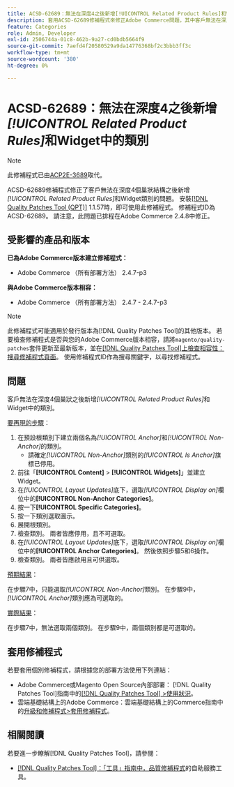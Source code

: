 ```yaml
---
title: ACSD-62689：無法在深度4之後新增[!UICONTROL Related Product Rules]和Widget中的類別
description: 套用ACSD-62689修補程式來修正Adobe Commerce問題，其中客戶無法在深度四個巢狀之後新增[!UICONTROL Related Product Rules]和Widget中的類別。
feature: Categories
role: Admin, Developer
exl-id: 2506744a-01c8-462b-9a27-cd0bdb5664f9
source-git-commit: 7aefd4f20580529a9da14776368bf2c3bbb3ff3c
workflow-type: tm+mt
source-wordcount: '380'
ht-degree: 0%

---
```


# ACSD-62689：無法在深度4之後新增&#x200B;*[!UICONTROL Related Product Rules]*&#x200B;和Widget中的類別

>[!NOTE]
>
>此修補程式已由[ACP2E-3689](/help/tools/quality-patches-tool/patches-available-in-qpt/v1-1-61/acp2e-3689-issues-with-category-tree-display-reflect-anchor-non-anchor-relationships.md)取代。

ACSD-62689修補程式修正了客戶無法在深度4個巢狀結構之後新增&#x200B;*[!UICONTROL Related Product Rules]*&#x200B;和Widget類別的問題。 安裝[[!DNL Quality Patches Tool (QPT)]](/help/tools/quality-patches-tool/quality-patches-tool-to-self-serve-quality-patches.md) 1.1.57時，即可使用此修補程式。 修補程式ID為ACSD-62689。 請注意，此問題已排程在Adobe Commerce 2.4.8中修正。

## 受影響的產品和版本

**已為Adobe Commerce版本建立修補程式：**

* Adobe Commerce （所有部署方法） 2.4.7-p3

**與Adobe Commerce版本相容：**

* Adobe Commerce （所有部署方法） 2.4.7 - 2.4.7-p3

>[!NOTE]
>
>此修補程式可能適用於發行版本為[!DNL Quality Patches Tool]的其他版本。 若要檢查修補程式是否與您的Adobe Commerce版本相容，請將`magento/quality-patches`套件更新至最新版本，並在[[!DNL Quality Patches Tool]上檢查相容性：搜尋修補程式頁面](https://experienceleague.adobe.com/tools/commerce-quality-patches/index.html?lang=zh-Hant)。 使用修補程式ID作為搜尋關鍵字，以尋找修補程式。

## 問題

客戶無法在深度4個巢狀之後新增&#x200B;*[!UICONTROL Related Product Rules]*&#x200B;和Widget中的類別。

<u>要再現的步驟</u>：

1. 在預設根類別下建立兩個名為&#x200B;*[!UICONTROL Anchor]*&#x200B;和&#x200B;*[!UICONTROL Non-Anchor]*&#x200B;的類別。
   * 請確定&#x200B;*[!UICONTROL Non-Anchor]*&#x200B;類別的&#x200B;*[!UICONTROL Is Anchor]*&#x200B;旗標已停用。
1. 前往「**[!UICONTROL Content]** > **[!UICONTROL Widgets]**」並建立Widget。
1. 在&#x200B;*[!UICONTROL Layout Updates]*&#x200B;底下，選取&#x200B;*[!UICONTROL Display on]*&#x200B;欄位中的&#x200B;**[!UICONTROL Non-Anchor Categories]**。
1. 按一下&#x200B;**[!UICONTROL Specific Categories]**。
1. 按一下類別選取圖示。
1. 展開根類別。
1. 檢查類別。 兩者皆應停用，且不可選取。
1. 在&#x200B;*[!UICONTROL Layout Updates]*&#x200B;底下，選取&#x200B;*[!UICONTROL Display on]*&#x200B;欄位中的&#x200B;**[!UICONTROL Anchor Categories]**。 然後依照步驟5和6操作。
1. 檢查類別。 兩者皆應啟用且可供選取。

<u>預期結果</u>：

在步驟7中，只能選取&#x200B;*[!UICONTROL Non-Anchor]*&#x200B;類別。 在步驟9中，*[!UICONTROL Anchor]*&#x200B;類別應為可選取的。

<u>實際結果</u>：

在步驟7中，無法選取兩個類別。 在步驟9中，兩個類別都是可選取的。

## 套用修補程式

若要套用個別修補程式，請根據您的部署方法使用下列連結：

* Adobe Commerce或Magento Open Source內部部署： [!DNL Quality Patches Tool]指南中的[[!DNL Quality Patches Tool] >使用狀況](/help/tools/quality-patches-tool/usage.md)。
* 雲端基礎結構上的Adobe Commerce：雲端基礎結構上的Commerce指南中的[升級和修補程式>套用修補程式](https://experienceleague.adobe.com/docs/commerce-cloud-service/user-guide/develop/upgrade/apply-patches.html?lang=zh-Hant)。


## 相關閱讀

若要進一步瞭解[!DNL Quality Patches Tool]，請參閱：

* [[!DNL Quality Patches Tool]：「工具」指南中，品質修補程式](/help/tools/quality-patches-tool/quality-patches-tool-to-self-serve-quality-patches.md)的自助服務工具。

